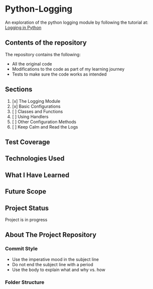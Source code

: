 # Python-Logging

An exploration of the python logging module by following the tutorial at: [Logging in Python](https://realpython.com/python-logging/)

## Contents of the repository

The repository contains the following:

- All the original code
- Modifications to the code as part of my learning journey
- Tests to make sure the code works as intended

## Sections

1. [x] The Logging Module
2. [x] Basic Configurations
3. [ ] Classes and Functions
4. [ ] Using Handlers
5. [ ] Other Configuration Methods
6. [ ] Keep Calm and Read the Logs

## Test Coverage

## Technologies Used

## What I Have Learned

## Future Scope

## Project Status

Project is in progress

## About The Project Repository

### Commit Style

- Use the imperative mood in the subject line
- Do not end the subject line with a period
- Use the body to explain what and why vs. how

### Folder Structure
